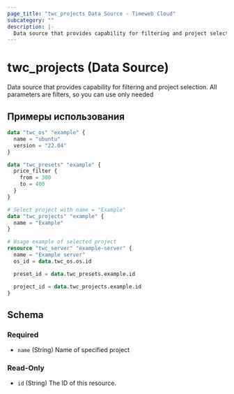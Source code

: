 ```yaml
---
page_title: "twc_projects Data Source - Timeweb Cloud"
subcategory: ""
description: |-
  Data source that provides capability for filtering and project selection. All parameters are filters, so you can use only needed
---
```


# twc_projects (Data Source)

Data source that provides capability for filtering and project selection. All parameters are filters, so you can use only needed

## Примеры использования

```terraform
data "twc_os" "example" {
  name = "ubuntu"
  version = "22.04"
}

data "twc_presets" "example" {
  price_filter {
    from = 300
    to = 400
  }
}

# Select project with name = "Example"
data "twc_projects" "example" {
  name = "Example"
}

# Usage example of selected project
resource "twc_server" "example-server" {
  name = "Example server"
  os_id = data.twc_os.os.id

  preset_id = data.twc_presets.example.id

  project_id = data.twc_projects.example.id
}
```

<!-- schema generated by tfplugindocs -->
## Schema

### Required

- `name` (String) Name of specified project

### Read-Only

- `id` (String) The ID of this resource.

